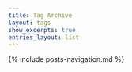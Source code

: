 ```yaml
---
title: Tag Archive
layout: tags
show_excerpts: true
entries_layout: list
---
```


{% include posts-navigation.md %}